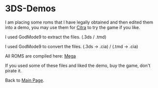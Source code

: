 # 3DS-Demos

I am placing some roms that I have legally obtained and then edited them into a demo, you may use them for [Citra](https://citra-emu.org/download/) to try the game if you like.

I used GodMode9 to extract the files. (.3ds / .tmd)

I used GodMode9 to convert the files. (.3ds -> .cia) / (.tmd -> .cia)

All ROMS are compiled here: [Mega](https://mega.nz/folder/FehEiQBL#fB0TzlL4uU-QGgM9-PEFCQ)

If you used some of these files and liked the demo, buy the game, don't pirate it.

Back to [Main Page](http://grewdongaming21.github.io/).
